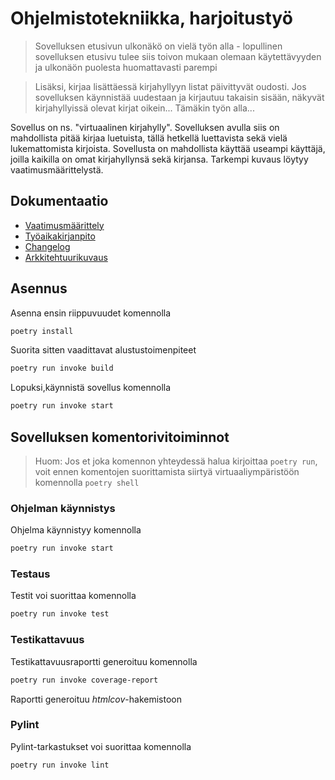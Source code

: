 # Ohjelmistotekniikka, harjoitustyö

> Sovelluksen etusivun ulkonäkö on vielä työn alla - lopullinen sovelluksen etusivu tulee siis toivon mukaan olemaan käytettävyyden ja ulkonäön puolesta huomattavasti parempi

> Lisäksi, kirjaa lisättäessä kirjahyllyyn listat päivittyvät oudosti. Jos sovelluksen käynnistää uudestaan ja kirjautuu takaisin sisään, näkyvät kirjahyllyissä olevat kirjat oikein... Tämäkin työn alla...

Sovellus on ns. "virtuaalinen kirjahylly". Sovelluksen avulla siis on mahdollista pitää kirjaa luetuista, tällä hetkellä luettavista sekä vielä lukemattomista kirjoista. Sovellusta on mahdollista käyttää useampi käyttäjä, joilla kaikilla on omat kirjahyllynsä sekä kirjansa. Tarkempi kuvaus löytyy vaatimusmäärittelystä.

## Dokumentaatio

- [Vaatimusmäärittely](https://github.com/helinal/ot-harjoitustyo/blob/main/dokumentaatio/vaatimusmaarittely.md)
- [Työaikakirjanpito](https://github.com/helinal/ot-harjoitustyo/blob/main/dokumentaatio/tuntikirjanpito.md)
- [Changelog](https://github.com/helinal/ot-harjoitustyo/blob/main/dokumentaatio/changelog.md)
- [Arkkitehtuurikuvaus](https://github.com/helinal/ot-harjoitustyo/blob/main/dokumentaatio/arkkitehtuuri.md)

## Asennus

Asenna ensin riippuvuudet komennolla

```bash
poetry install
```

Suorita sitten vaadittavat alustustoimenpiteet

```bash
poetry run invoke build
```

Lopuksi,käynnistä sovellus komennolla

```bash
poetry run invoke start
```

## Sovelluksen komentorivitoiminnot

> Huom: Jos et joka komennon yhteydessä halua kirjoittaa `poetry run`, voit ennen komentojen suorittamista siirtyä virtuaaliympäristöön komennolla `poetry shell`


### Ohjelman käynnistys

Ohjelma käynnistyy komennolla

```bash
poetry run invoke start
```

### Testaus

Testit voi suorittaa komennolla

```bash
poetry run invoke test
```

### Testikattavuus

Testikattavuusraportti generoituu komennolla

```bash
poetry run invoke coverage-report
```

Raportti generoituu _htmlcov_-hakemistoon

### Pylint

Pylint-tarkastukset voi suorittaa komennolla

```bash
poetry run invoke lint
```
